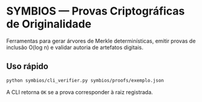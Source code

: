 # SYMBIOS — Provas Criptográficas de Originalidade

Ferramentas para gerar árvores de Merkle determinísticas, emitir provas de inclusão
O(log n) e validar autoria de artefatos digitais.

## Uso rápido

```bash
python symbios/cli_verifier.py symbios/proofs/exemplo.json
```

A CLI retorna `OK` se a prova corresponder à raiz registrada.
